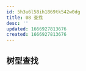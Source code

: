 ```yaml
---
id: 5h3u6l58ih1869tk542w0dg
title: 08 查找
desc: ''
updated: 1666927813676
created: 1666927813676
---
```



## 树型查找